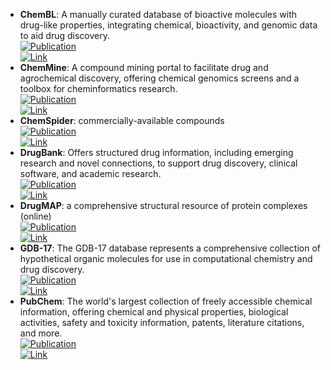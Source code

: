 - **ChemBL**: A manually curated database of bioactive molecules with drug-like properties, integrating chemical, bioactivity, and genomic data to aid drug discovery.  
	[![Publication](https://img.shields.io/badge/Publication-Citations:2828-blue?style=for-the-badge&logo=bookstack)](https://doi.org/10.1093/nar/gkr777)  
	[![Link](https://img.shields.io/badge/Link-online-brightgreen?style=for-the-badge&logo=cachet&logoColor=65FF8F)](https://www.ebi.ac.uk/chembl/)  
- **ChemMine**: A compound mining portal to facilitate drug and agrochemical discovery, offering chemical genomics screens and a toolbox for cheminformatics research.  
	[![Publication](https://img.shields.io/badge/Publication-Citations:51-blue?style=for-the-badge&logo=bookstack)](https://doi.org/10.1104/pp.105.062687)  
	[![Link](https://img.shields.io/badge/Link-online-brightgreen?style=for-the-badge&logo=cachet&logoColor=65FF8F)](http://chemminedb.ucr.edu/)  
- **ChemSpider**: commercially-available compounds  
	[![Publication](https://img.shields.io/badge/Publication-Citations:814-blue?style=for-the-badge&logo=bookstack)](https://doi.org/10.1021/ed100697w)  
	[![Link](https://img.shields.io/badge/Link-online-brightgreen?style=for-the-badge&logo=cachet&logoColor=65FF8F)](http://www.chemspider.com/)  
- **DrugBank**: Offers structured drug information, including emerging research and novel connections, to support drug discovery, clinical software, and academic research.  
	[![Publication](https://img.shields.io/badge/Publication-Citations:2054-blue?style=for-the-badge&logo=bookstack)](https://doi.org/10.1093%2Fnar%2Fgkm958)  
	[![Link](https://img.shields.io/badge/Link-online-brightgreen?style=for-the-badge&logo=cachet&logoColor=65FF8F)](https://go.drugbank.com/)  
- **DrugMAP**: a comprehensive structural resource of protein complexes (online)  
	[![Publication](https://img.shields.io/badge/Publication-Citations:45-blue?style=for-the-badge&logo=bookstack)](https://doi.org/10.1093/nar/gkac813)  
	[![Link](https://img.shields.io/badge/Link-online-brightgreen?style=for-the-badge&logo=cachet&logoColor=65FF8F)](https://idrblab.org/drugmap/)  
- **GDB-17**: The GDB-17 database represents a comprehensive collection of hypothetical organic molecules for use in computational chemistry and drug discovery.  
	[![Publication](https://img.shields.io/badge/Publication-Citations:877-blue?style=for-the-badge&logo=bookstack)](https://doi.org/10.1021/ci300415d)  
	[![Link](https://img.shields.io/badge/Link-online-brightgreen?style=for-the-badge&logo=cachet&logoColor=65FF8F)](https://gdb.unibe.ch/downloads/)  
- **PubChem**: The world's largest collection of freely accessible chemical information, offering chemical and physical properties, biological activities, safety and toxicity information, patents, literature citations, and more.  
	[![Publication](https://img.shields.io/badge/Publication-Citations:762-blue?style=for-the-badge&logo=bookstack)](https://doi.org/10.1093/nar/gkac956)  
	[![Link](https://img.shields.io/badge/Link-online-brightgreen?style=for-the-badge&logo=cachet&logoColor=65FF8F)](https://pubchem.ncbi.nlm.nih.gov/)  
